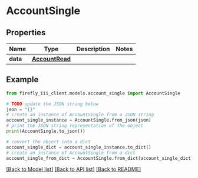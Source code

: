 # AccountSingle


## Properties

Name | Type | Description | Notes
------------ | ------------- | ------------- | -------------
**data** | [**AccountRead**](AccountRead.md) |  | 

## Example

```python
from firefly_iii_client.models.account_single import AccountSingle

# TODO update the JSON string below
json = "{}"
# create an instance of AccountSingle from a JSON string
account_single_instance = AccountSingle.from_json(json)
# print the JSON string representation of the object
print(AccountSingle.to_json())

# convert the object into a dict
account_single_dict = account_single_instance.to_dict()
# create an instance of AccountSingle from a dict
account_single_from_dict = AccountSingle.from_dict(account_single_dict)
```
[[Back to Model list]](../README.md#documentation-for-models) [[Back to API list]](../README.md#documentation-for-api-endpoints) [[Back to README]](../README.md)



